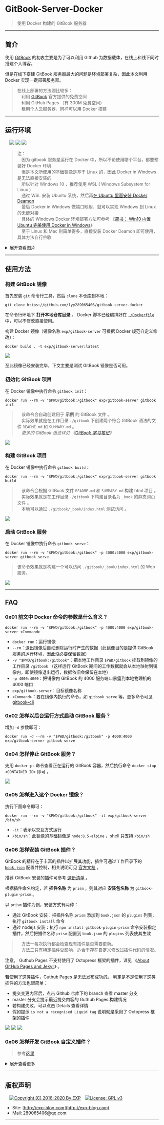 # GitBook-Server-Docker

> 使用 Docker 构建的 GitBook 服务器

------

## 简介

使用 [GitBook](https://docs.gitbook.com/) 的初衷主要是为了可以利用 Github 为数据载体，在线上和线下同时搭建个人博客。

但是在线下搭建 GitBook 服务器最大的问题是环境部署复杂，因此本文利用 Docker 实现一键部署服务器。

> 在线上部署的方法则比较多：
<br/>　利用 [GitBook](http://app.gitbook.com/) 官方提供的免费空间
<br/>　利用 GitHub Pages （有 300M 免费空间）
<br/>　租用个人云服务器，同样可以用 Docker 搭建

------
## 运行环境

　![](https://img.shields.io/badge/Platform-Windows%2010%20x64-brightgreen.svg) ![](https://img.shields.io/badge/Platform-Linux%20x64-brightgreen.svg) ![](https://img.shields.io/badge/Platform-Mac%20x64-brightgreen.svg) 


> 注：
<br/>　因为 gitbook 服务是运行在 Docker 中，所以不论使用哪个平台，都要预装好 Docker 环境
<br/>　但是本文所使用的基础镜像是基于 Linux 的，因此 Docker in Windows 是无法直接安装的
<br/>　所以针对 Windows 10 ，推荐使用 WSL ( Windows Subsystem for Linux )
<br/>　通过 WSL 安装 Ubuntu 系统，然后再[在 Ubuntu 里面安装 Docker Deamon](https://docs.docker.com/install/linux/docker-ce/ubuntu/)
<br/>　最后 Docker in Windows 做端口映射，就可以实现 Windows 到 Linux 的无缝对接
<br/>　具体的 Windows Docker 环境部署方法可参考 《[简书： Win10 内置 Ubuntu 完美使用 Docker in Windows](https://www.jianshu.com/p/97d16b68045f)》
<br/>　至于 Linux 和 Mac 则简单得多，直接安装 Docker Deamon 即可使用，具体方法自行谷歌


<details>
<summary>展开查看图片</summary>
<br/>

![](https://github.com/lyy289065406/gitbook-server-docker/blob/master/img/00.png)

</details>


------
## 使用方法

### 构建 GitBook 镜像

首先安装 `git` 命令行工具，然后 `clone` 本仓库到本地：

`git clone https://github.com/lyy289065406/gitbook-server-docker`


在命令行环境下 **打开本地仓库目录** 。 Docker 脚本已经编排好在 [`./Dockerfile`](https://github.com/lyy289065406/gitbook-server-docker/blob/master/Dockerfile) 中，可以不修改直接使用。

构建 Docker 镜像（镜像名称 `exp/gitbook-server` 可根据 Docker 规范自定义修改）：

`docker build . -t exp/gitbook-server:latest`

![](https://github.com/lyy289065406/gitbook-server-docker/blob/master/img/01.png)


至此镜像已经安装完毕，下文主要是测试 GitBook 镜像是否可用。



### 初始化 GitBook 项目

在 Docker 镜像中执行命令 `gitbook init`：

`docker run --rm -v "$PWD/gitbook:/gitbook" exp/gitbook-server gitbook init`

>　该命令会自动创建用于 **示例** 的 GitBook 文件 。
<br/>　实际效果就是在工作目录 `./gitbook` 下创建两个符合 GitBook 语法的文件 `README.md` 和 `SUMMARY.md` 。
<br/>　*更多的 GitBook 语法详见 《[GitBook 学习笔记](https://yangjh.oschina.io/gitbook/)》*

![](https://github.com/lyy289065406/gitbook-server-docker/blob/master/img/02.png)




### 构建 GitBook 项目

在 Docker 镜像中执行命令 `gitbook build`：

`docker run --rm -v "$PWD/gitbook:/gitbook" exp/gitbook-server gitbook build`

>　该命令会根据 GitBook 文件 `README.md` 和 `SUMMARY.md` 构建 html 项目 。
<br/>　实际效果就是在工作目录 `./gitbook` 下构建目录名为 `_book` 的静态网页文件 。
<br/>　本地可以通过 `./gitbook/_book/index.html` 测试访问 。

![](https://github.com/lyy289065406/gitbook-server-docker/blob/master/img/03.png)




### 启动 GitBook 服务


在 Docker 镜像中执行命令 `gitbook serve`：

`docker run --rm -v "$PWD/gitbook:/gitbook" -p 4000:4000 exp/gitbook-server gitbook serve`

> 该命令效果就是构建一个可以访问 `./gitbook/_book/index.html` 的 Web 服务。

![](https://github.com/lyy289065406/gitbook-server-docker/blob/master/img/04.png)



------
## FAQ


### 0x01 前文中 Docker 命令的参数是什么含义？

`docker run --rm -v "$PWD/gitbook:/gitbook" -p 4000:4000 exp/gitbook-server <Command>`

- `docker run`：运行镜像
- `--rm`：退出镜像后自动删除运行时产生的数据（此镜像目的是提供 GitBook 服务的运行环境，因此没必要保留数据）
- `-v "$PWD/gitbook:/gitbook"`：把本地工作目录 `$PWD/gitbook` 挂载到镜像的工作目录 `/gitbook` （这样运行 GitBook 期间的工作数据就会从本地映射到镜像内，即使镜像退出运行，数据依旧会保留在本地）
- `-p 4000:4000`：把镜像内 GitBook 的 4000 服务端口暴露到本地物理机的 4000 端口
- `exp/gitbook-server`：目标镜像名称
- `<Command>`：要在镜像内执行的命令，如 `gitbook serve` 等，更多命令可见 [gitbook-cli](https://github.com/GitbookIO/gitbook-cli)



### 0x02 怎样以后台运行方式启动 GitBook 服务？

增加 `-d` 参数即可：

`docker run -d --rm -v "$PWD/gitbook:/gitbook" -p 4000:4000 exp/gitbook-server gitbook serve`



### 0x04 怎样停止 GitBook 服务？

先用 `docker ps` 命令查看正在运行的 GitBook 容器，然后执行命令 `docker stop <CONTAINER ID>` 即可 。

![](https://github.com/lyy289065406/gitbook-server-docker/blob/master/img/05.png)



### 0x05 怎样进入这个 Docker 镜像？

执行下面命令即可：

`docker run --rm -v "$PWD/gitbook:/gitbook" -it exp/gitbook-server /bin/sh`

- `-it`：表示以交互方式运行
- `/bin/sh`：此镜像的基础镜像是 `node:8.5-alpine` ，shell 只支持 `/bin/sh`



### 0x06 怎样安装 GitBook 插件？

GitBook 的精粹在于丰富的插件以扩展其功能，插件可通过工作目录下的 [`book.json`](https://github.com/lyy289065406/exp-blog/blob/master/gitbook/book.json) 配置并控制，相关说明可见 [官方文档](https://docs.gitbook.com/v2-changes/important-differences#plugins) 。

推荐 GitBook 安装的插件可参考 [这份清单](http://gitbook.zhangjikai.com/plugins.html) 。

根据插件命名约定，若 **插件名称** 为 `prism` ，则其对应 **安装包名称** 为 `gitbook-plugin-prism` 。

以 `prism` 插件为例，安装方式有两种：

- 通过 GitBook 安装：把插件名称 `prism` 添加到 `book.json` 的 `plugins` 列表，执行 `gitbook install` 命令
- 通过 nodejs 安装：执行 `npm install gitbook-plugin-prism` 命令安装指定插件，然后把插件名称 `prism` 配置到 `book.json` 的 `plugins` 列表使其生效

>　方法一每次执行都会检查现有插件是否需要更新。 
<br/>　方法二只有特定插件受影响，适合于存在自定义修改过插件代码的情况。


注意， Guthub Pages 不支持使用了 Octopress 框架的插件，详见 《[About GitHub Pages and Jekyll](https://help.github.com/en/github/working-with-github-pages/about-github-pages-and-jekyll)》 。

若使用了这类插件，Guthub Pages 是无法发布成功的。 判定是不是使用了这类插件的方法也很简单：

- 提交变更内容后，点击 Github 仓库下的 branch 查看 master 分支
- master 分支会提示最近提交内容的 Guthub Pages 构建情况
- 若构建失败，可以点击 Details 查看详情
- 假如提示 `is not a recognised Liquid tag` 说明就是采用了 Octopress 框架的插件

![](https://github.com/lyy289065406/gitbook-server-docker/blob/master/img/08.png)
![](https://github.com/lyy289065406/gitbook-server-docker/blob/master/img/09.png)
![](https://github.com/lyy289065406/gitbook-server-docker/blob/master/img/10.png)



### 0x06 怎样开发 GitBook 自定义插件？

> 参考[这里](https://github.com/iuap-design/blog/issues/11)



<details>
<summary>展开查看更多</summary>
<br/>

### 0x08 怎样共享这个 Docker 镜像？

先执行 `docker login` 命令登陆，然后提交到个人的 Docker Hub 仓库：

`docker push exp/gitbook-server:latest`


若提示 *denied: requested access to the resource is denied* 提交失败，是因为镜像 tag 名称 `/` 前面部分的空间名不是个人的用户名，先修改 tag 名称即可（例如我的用户名是 *expm02* ）：

`docker tag fdc060ba7253 expm02/gitbook-server:latest`

![](https://github.com/lyy289065406/gitbook-server-docker/blob/master/img/06.png)



### 0x09 怎样获取共享的 Docker 镜像？

直接执行以下命令即可（这样就不用执行前文的安装步骤了）：

`docker pull expm02/gitbook-server:latest`

![](https://github.com/lyy289065406/gitbook-server-docker/blob/master/img/07.png)


</details>

------

## 版权声明

　[![Copyright (C) 2016-2020 By EXP](https://img.shields.io/badge/Copyright%20(C)-2016~2019%20By%20EXP-blue.svg)](http://exp-blog.com)　[![License: GPL v3](https://img.shields.io/badge/License-GPL%20v3-blue.svg)](https://www.gnu.org/licenses/gpl-3.0)
  

- Site: [http://exp-blog.com](http://exp-blog.com) 
- Mail: <a href="mailto:289065406@qq.com?subject=[EXP's Github]%20Your%20Question%20（请写下您的疑问）&amp;body=What%20can%20I%20help%20you?%20（需要我提供什么帮助吗？）">289065406@qq.com</a>


------